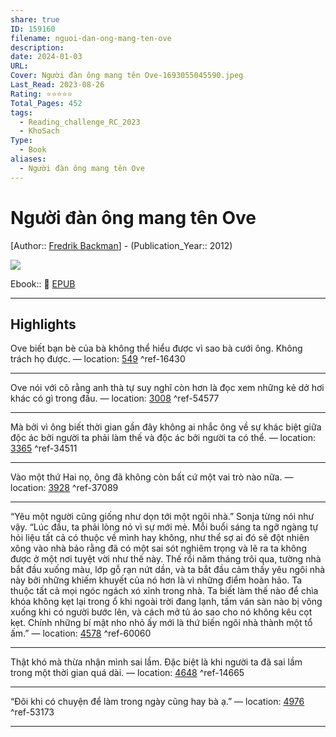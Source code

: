 ```yaml
---
share: true
ID: 159160
filename: nguoi-dan-ong-mang-ten-ove
description: 
date: 2024-01-03
URL: 
Cover: Người đàn ông mang tên Ove-1693055045590.jpeg
Last_Read: 2023-08-26
Rating: ⭐⭐⭐⭐⭐
Total_Pages: 452
tags:
  - Reading_challenge_RC_2023
  - KhoSach
Type:
  - Book
aliases:
  - Người đàn ông mang tên Ove
---
```


# Người đàn ông mang tên Ove
[Author:: [Fredrik Backman](../../Fredrik%20Backman.md)] - (Publication_Year:: 2012)

![](https://i.imgur.com/XbJNIyN.jpg)

Ebook:: 📘 [EPUB](https://onedrive.live.com/download?resid=E92BC60129512289%21174&authkey=!ACtvj6xlhElVy0o)

---
## Highlights
Ove biết bạn bè của bà không thể hiểu được vì sao bà cưới ông. Không trách họ được. — location: [549]() ^ref-16430

---
Ove nói với cô rằng anh thà tự suy nghĩ còn hơn là đọc xem những kẻ dở hơi khác có gì trong đầu. — location: [3008]() ^ref-54577

---
Mà bởi vì ông biết thời gian gần đây không ai nhắc ông về sự khác biệt giữa độc ác bởi người ta phải làm thế và độc ác bởi người ta có thể. — location: [3365]() ^ref-34511

---
Vào một thứ Hai nọ, ông đã không còn bất cứ một vai trò nào nữa. — location: [3928]() ^ref-37089

---
“Yêu một người cũng giống như dọn tới một ngôi nhà.” Sonja từng nói như vậy. “Lúc đầu, ta phải lòng nó vì sự mới mẻ. Mỗi buổi sáng ta ngỡ ngàng tự hỏi liệu tất cả có thuộc về mình hay không, như thể sợ ai đó sẽ đột nhiên xông vào nhà bảo rằng đã có một sai sót nghiêm trọng và lẽ ra ta không được ở một nơi tuyệt vời như thế này. Thế rồi năm tháng trôi qua, tường nhà bắt đầu xuống màu, lớp gỗ rạn nứt dần, và ta bắt đầu cảm thấy yêu ngôi nhà này bởi những khiếm khuyết của nó hơn là vì những điểm hoàn hảo. Ta thuộc tất cả mọi ngóc ngách xó xỉnh trong nhà. Ta biết làm thế nào để chìa khóa không kẹt lại trong ổ khi ngoài trời đang lạnh, tấm ván sàn nào bị võng xuống khi có người bước lên, và cách mở tủ áo sao cho nó không kêu cọt kẹt. Chính những bí mật nho nhỏ ấy mới là thứ biến ngôi nhà thành một tổ ấm.” — location: [4578]() ^ref-60060

---
Thật khó mà thừa nhận mình sai lầm. Đặc biệt là khi người ta đã sai lầm trong một thời gian quá dài. — location: [4648]() ^ref-14665

---
“Đôi khi có chuyện để làm trong ngày cũng hay bà ạ.” — location: [4976]() ^ref-53173

---
